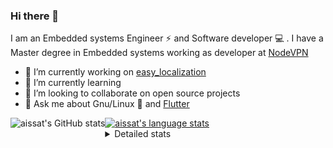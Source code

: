 ### Hi there 👋

I am an Embedded systems Engineer ⚡️ and Software developer 💻 . I have a Master degree in Embedded systems working as developer at [NodeVPN](https://nodevpn.io/) 

- 🔭 I’m currently working on [easy_localization](https://pub.dev/packages/easy_localization)
- 🌱 I’m currently learning 
- 👯 I’m looking to collaborate on open source projects
- 💬 Ask me about  Gnu/Linux 🐧 and [Flutter](https://flutter.dev) 

<a href="https://profile-summary-for-github.com/user/aissat">
  <img align="left" height="170px" src="https://github-readme-stats.vercel.app/api?username=aissat&show_icons=true&line_height=27&count_private=true&include_all_commits=true" alt="aissat's GitHub stats"/>
  <img src="https://github-readme-stats.vercel.app/api/top-langs/?username=aissat&hide_langs_below=5&layout=compact" alt="aissat's language stats"/>
</a>

<details>
<summary>Detailed stats</summary>
 

### 🧐 Waka Stats

<!--START_SECTION:waka-->
![Profile Views](http://img.shields.io/badge/Profile%20Views-0-blue)

![Lines of code](https://img.shields.io/badge/From%20Hello%20World%20I%27ve%20Written-4.9%20million%20Lines%20of%20code-blue)

**🐱 My Github Data** 

> 🏆 332 Contributions in the year 2020
 > 
> 📦 26.3 kB Used in Github's Storage 
 > 
> 💼 Opted to Hire
 > 
> 📜 124 Public repositories
 > 
> 🔑 9 Private repositories 

**I'm a Night 🦉** 

```text
🌞 Morning    35 commits     ██░░░░░░░░░░░░░░░░░░░░░░░   8.33% 
🌆 Daytime    39 commits     ██░░░░░░░░░░░░░░░░░░░░░░░   9.29% 
🌃 Evening    165 commits    █████████░░░░░░░░░░░░░░░░   39.29% 
🌙 Night      181 commits    ██████████░░░░░░░░░░░░░░░   43.1%

```
📅 **I'm Most Productive on Tuesday** 

```text
Monday       65 commits     ███░░░░░░░░░░░░░░░░░░░░░░   15.48% 
Tuesday      119 commits    ███████░░░░░░░░░░░░░░░░░░   28.33% 
Wednesday    58 commits     ███░░░░░░░░░░░░░░░░░░░░░░   13.81% 
Thursday     58 commits     ███░░░░░░░░░░░░░░░░░░░░░░   13.81% 
Friday       42 commits     ██░░░░░░░░░░░░░░░░░░░░░░░   10.0% 
Saturday     66 commits     ████░░░░░░░░░░░░░░░░░░░░░   15.71% 
Sunday       12 commits     ░░░░░░░░░░░░░░░░░░░░░░░░░   2.86%

```


📊 **This Week I Spend My Time On** 

```text
⌚︎ Time zone: Africa/Algiers

💬 Programming Languages: 
Dart                     56 hrs 29 mins      ████████████████████████░   96.81% 
JSON                     53 mins             ░░░░░░░░░░░░░░░░░░░░░░░░░   1.53% 
YAML                     30 mins             ░░░░░░░░░░░░░░░░░░░░░░░░░   0.88% 
Other                    27 mins             ░░░░░░░░░░░░░░░░░░░░░░░░░   0.79% 
Git Config               0 secs              ░░░░░░░░░░░░░░░░░░░░░░░░░   0.0%

🔥 Code Editors: 
VS Code                  58 hrs 21 mins      █████████████████████████   100.0%

💻 Operating System: 
Mac                      57 hrs 53 mins      ████████████████████████░   99.21% 
Linux                    27 mins             ░░░░░░░░░░░░░░░░░░░░░░░░░   0.79%

```

**I Mostly Code in Dart** 

```text
Dart                     13 repos            █████████░░░░░░░░░░░░░░░░   39.39% 
PHP                      4 repos             ███░░░░░░░░░░░░░░░░░░░░░░   12.12% 
Vala                     4 repos             ███░░░░░░░░░░░░░░░░░░░░░░   12.12% 
C                        3 repos             ██░░░░░░░░░░░░░░░░░░░░░░░   9.09% 
CSS                      2 repos             █░░░░░░░░░░░░░░░░░░░░░░░░   6.06%

```


**Timeline**

![Chart not found](https://github.com/aissat/aissat/blob/master/charts/bar_graph.png) 


<!--END_SECTION:waka-->

</details>
